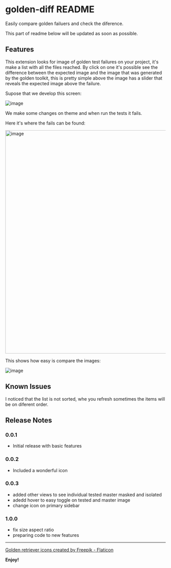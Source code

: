 # golden-diff README

Easily compare golden failuers and check the diference.


This part of readme below will be updated as soon as possible.
## Features

This extension looks for image of golden test failures on your project, it's make a list with all the files reached.
By click on one it's possible see the difference between the expected image and the image that was generated by the golden toolkit,
this is pretty simple above the image has a slider that reveals the expected image above the failure.

Supose that we develop this screen:

![image](https://user-images.githubusercontent.com/46649531/236210509-4a09e477-be94-4842-9daa-c1d5e2978f22.png)


We make some changes on theme and when run the tests it fails.




Here it's where the fails can be found:

<img width="700" alt="image" src="https://user-images.githubusercontent.com/46649531/236210392-023905e1-4b28-4021-a8aa-6c9079792279.png">


This shows how easy is compare the images:

![image](https://user-images.githubusercontent.com/46649531/236210692-c65e8ee1-9542-443e-8013-1d51530f7026.gif)


## Known Issues

I noticed that the list is not sorted, whe  you refresh sometimes the items will be on diferent order.

## Release Notes
### 0.0.1
* Initial release with basic features
### 0.0.2
* Included a wonderful icon
### 0.0.3

* added other views to see individual tested master masked and isolated
* adedd hover to easy toggle on tested and master image
* change icon on primary sidebar
### 1.0.0
* fix size aspect ratio
* preparing code to new features



---
<a href="https://www.flaticon.com/free-icons/golden-retriever" title="golden retriever icons">Golden retriever icons created by Freepik - Flaticon</a>

**Enjoy!**
